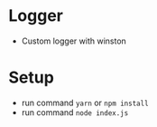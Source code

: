 # Logger

- Custom logger with winston

# Setup

- run command `yarn` or `npm install`
- run command `node index.js`
